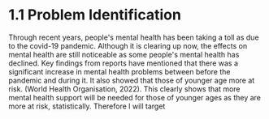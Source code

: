 # 1.1 Problem Identification

Through recent years, people's mental health has been taking a toll as due to the covid-19 pandemic. Although it is clearing up now, the effects on mental health are still noticeable as some people's mental health has declined. Key findings from reports have mentioned that there was a significant increase in mental health problems between before the pandemic and during it. It also showed that those of younger age more at risk. (World Health Organisation, 2022). This clearly shows that more mental health support will be needed for those of younger ages as they are more at risk, statistically. Therefore I will target&#x20;
